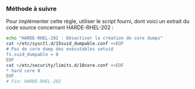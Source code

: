 
### Méthode à suivre

Pour implémenter cette règle, utiliser le script fourni, dont voici un extrait du code source concernant HARDE-RHEL-202 :

``` {.bash .numberLines}
echo "HARDE-RHEL-202 : Désactiver la création de core dumps"
cat >/etc/sysctl.d/15suid_dumpable.conf <<EOF
# Pas de core dump des exécutables setuid
fs.suid_dumpable = 0
EOF
cat >/etc/security/limits.d/10core.conf <<EOF
* hard core 0
EOF
# Fin: HARDE-RHEL-202
```

